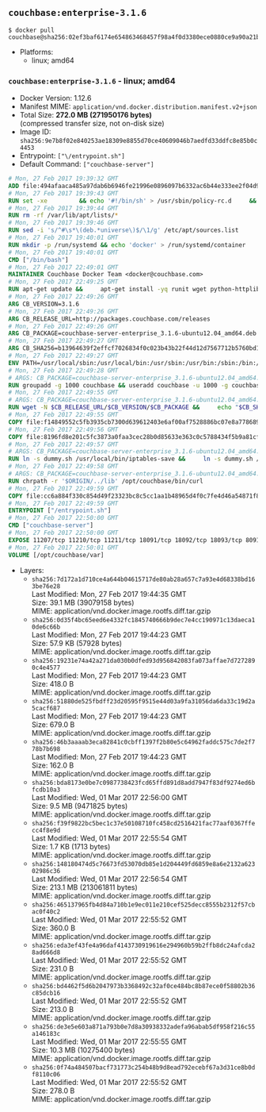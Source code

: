 ## `couchbase:enterprise-3.1.6`

```console
$ docker pull couchbase@sha256:02ef3baf6174e654863468457f98a4f0d3380ece0880ce9a90a21b4e549a6ea9
```

-	Platforms:
	-	linux; amd64

### `couchbase:enterprise-3.1.6` - linux; amd64

-	Docker Version: 1.12.6
-	Manifest MIME: `application/vnd.docker.distribution.manifest.v2+json`
-	Total Size: **272.0 MB (271950176 bytes)**  
	(compressed transfer size, not on-disk size)
-	Image ID: `sha256:9e7b8f02e840253ae18309e8855d70ce40609046b7aedfd33ddfc8e85b0c4453`
-	Entrypoint: `["\/entrypoint.sh"]`
-	Default Command: `["couchbase-server"]`

```dockerfile
# Mon, 27 Feb 2017 19:39:32 GMT
ADD file:494afaaca485a97dab6b6946fe21996e0896097b6332ac6b44e333ee2f04d920 in / 
# Mon, 27 Feb 2017 19:39:43 GMT
RUN set -xe 		&& echo '#!/bin/sh' > /usr/sbin/policy-rc.d 	&& echo 'exit 101' >> /usr/sbin/policy-rc.d 	&& chmod +x /usr/sbin/policy-rc.d 		&& dpkg-divert --local --rename --add /sbin/initctl 	&& cp -a /usr/sbin/policy-rc.d /sbin/initctl 	&& sed -i 's/^exit.*/exit 0/' /sbin/initctl 		&& echo 'force-unsafe-io' > /etc/dpkg/dpkg.cfg.d/docker-apt-speedup 		&& echo 'DPkg::Post-Invoke { "rm -f /var/cache/apt/archives/*.deb /var/cache/apt/archives/partial/*.deb /var/cache/apt/*.bin || true"; };' > /etc/apt/apt.conf.d/docker-clean 	&& echo 'APT::Update::Post-Invoke { "rm -f /var/cache/apt/archives/*.deb /var/cache/apt/archives/partial/*.deb /var/cache/apt/*.bin || true"; };' >> /etc/apt/apt.conf.d/docker-clean 	&& echo 'Dir::Cache::pkgcache ""; Dir::Cache::srcpkgcache "";' >> /etc/apt/apt.conf.d/docker-clean 		&& echo 'Acquire::Languages "none";' > /etc/apt/apt.conf.d/docker-no-languages 		&& echo 'Acquire::GzipIndexes "true"; Acquire::CompressionTypes::Order:: "gz";' > /etc/apt/apt.conf.d/docker-gzip-indexes 		&& echo 'Apt::AutoRemove::SuggestsImportant "false";' > /etc/apt/apt.conf.d/docker-autoremove-suggests
# Mon, 27 Feb 2017 19:39:44 GMT
RUN rm -rf /var/lib/apt/lists/*
# Mon, 27 Feb 2017 19:39:46 GMT
RUN sed -i 's/^#\s*\(deb.*universe\)$/\1/g' /etc/apt/sources.list
# Mon, 27 Feb 2017 19:40:01 GMT
RUN mkdir -p /run/systemd && echo 'docker' > /run/systemd/container
# Mon, 27 Feb 2017 19:40:01 GMT
CMD ["/bin/bash"]
# Mon, 27 Feb 2017 22:49:01 GMT
MAINTAINER Couchbase Docker Team <docker@couchbase.com>
# Mon, 27 Feb 2017 22:49:25 GMT
RUN apt-get update &&     apt-get install -yq runit wget python-httplib2 chrpath     lsof lshw sysstat net-tools numactl  &&     apt-get autoremove && apt-get clean &&     rm -rf /var/lib/apt/lists/* /tmp/* /var/tmp/*
# Mon, 27 Feb 2017 22:49:26 GMT
ARG CB_VERSION=3.1.6
# Mon, 27 Feb 2017 22:49:26 GMT
ARG CB_RELEASE_URL=http://packages.couchbase.com/releases
# Mon, 27 Feb 2017 22:49:26 GMT
ARG CB_PACKAGE=couchbase-server-enterprise_3.1.6-ubuntu12.04_amd64.deb
# Mon, 27 Feb 2017 22:49:27 GMT
ARG CB_SHA256=b13964639f2effcf7026834f0c023b43b22f44d12d7567712b5760bd1829ad6b
# Mon, 27 Feb 2017 22:49:27 GMT
ENV PATH=/usr/local/sbin:/usr/local/bin:/usr/sbin:/usr/bin:/sbin:/bin:/opt/couchbase/bin:/opt/couchbase/bin/tools:/opt/couchbase/bin/install
# Mon, 27 Feb 2017 22:49:28 GMT
# ARGS: CB_PACKAGE=couchbase-server-enterprise_3.1.6-ubuntu12.04_amd64.deb CB_RELEASE_URL=http://packages.couchbase.com/releases CB_SHA256=b13964639f2effcf7026834f0c023b43b22f44d12d7567712b5760bd1829ad6b CB_VERSION=3.1.6
RUN groupadd -g 1000 couchbase && useradd couchbase -u 1000 -g couchbase -M
# Mon, 27 Feb 2017 22:49:55 GMT
# ARGS: CB_PACKAGE=couchbase-server-enterprise_3.1.6-ubuntu12.04_amd64.deb CB_RELEASE_URL=http://packages.couchbase.com/releases CB_SHA256=b13964639f2effcf7026834f0c023b43b22f44d12d7567712b5760bd1829ad6b CB_VERSION=3.1.6
RUN wget -N $CB_RELEASE_URL/$CB_VERSION/$CB_PACKAGE &&     echo "$CB_SHA256  $CB_PACKAGE" | sha256sum -c - &&     dpkg -i ./$CB_PACKAGE && rm -f ./$CB_PACKAGE
# Mon, 27 Feb 2017 22:49:55 GMT
COPY file:f14849552c5fb3935cb7300d639612403e6af00af7528886bc07e8a778689a7e in /etc/service/couchbase-server/run 
# Mon, 27 Feb 2017 22:49:56 GMT
COPY file:8196fd8e201c5fc3873a0faa3cec28b0d85633e363c0c5788434f5b9a81cfa5b in /usr/local/bin/ 
# Mon, 27 Feb 2017 22:49:57 GMT
# ARGS: CB_PACKAGE=couchbase-server-enterprise_3.1.6-ubuntu12.04_amd64.deb CB_RELEASE_URL=http://packages.couchbase.com/releases CB_SHA256=b13964639f2effcf7026834f0c023b43b22f44d12d7567712b5760bd1829ad6b CB_VERSION=3.1.6
RUN ln -s dummy.sh /usr/local/bin/iptables-save &&     ln -s dummy.sh /usr/local/bin/lvdisplay &&     ln -s dummy.sh /usr/local/bin/vgdisplay &&     ln -s dummy.sh /usr/local/bin/pvdisplay
# Mon, 27 Feb 2017 22:49:58 GMT
# ARGS: CB_PACKAGE=couchbase-server-enterprise_3.1.6-ubuntu12.04_amd64.deb CB_RELEASE_URL=http://packages.couchbase.com/releases CB_SHA256=b13964639f2effcf7026834f0c023b43b22f44d12d7567712b5760bd1829ad6b CB_VERSION=3.1.6
RUN chrpath -r '$ORIGIN/../lib' /opt/couchbase/bin/curl
# Mon, 27 Feb 2017 22:49:59 GMT
COPY file:cc6a884f330c854d49f23323bc8c5cc1aa1b48965d4f0c7fe4d46a54871f866f in / 
# Mon, 27 Feb 2017 22:49:59 GMT
ENTRYPOINT ["/entrypoint.sh"]
# Mon, 27 Feb 2017 22:50:00 GMT
CMD ["couchbase-server"]
# Mon, 27 Feb 2017 22:50:00 GMT
EXPOSE 11207/tcp 11210/tcp 11211/tcp 18091/tcp 18092/tcp 18093/tcp 8091/tcp 8092/tcp 8093/tcp 8094/tcp
# Mon, 27 Feb 2017 22:50:01 GMT
VOLUME [/opt/couchbase/var]
```

-	Layers:
	-	`sha256:7d172a1d710ce4a644b04615717de80ab28a657c7a93e4d68338bd163be76e28`  
		Last Modified: Mon, 27 Feb 2017 19:44:35 GMT  
		Size: 39.1 MB (39079158 bytes)  
		MIME: application/vnd.docker.image.rootfs.diff.tar.gzip
	-	`sha256:0d35f4bc65eed6e4332fc1845740666b9dec7e4cc190971c13daeca10de6c66b`  
		Last Modified: Mon, 27 Feb 2017 19:44:23 GMT  
		Size: 57.9 KB (57928 bytes)  
		MIME: application/vnd.docker.image.rootfs.diff.tar.gzip
	-	`sha256:19231e74a42a271da030b0dfed93d956842083fa073affae7d7272890c4e4577`  
		Last Modified: Mon, 27 Feb 2017 19:44:23 GMT  
		Size: 418.0 B  
		MIME: application/vnd.docker.image.rootfs.diff.tar.gzip
	-	`sha256:51880de525fbdff23d20595f9515e44d03a9fa31056da6da33c19d2a5cacf687`  
		Last Modified: Mon, 27 Feb 2017 19:44:23 GMT  
		Size: 679.0 B  
		MIME: application/vnd.docker.image.rootfs.diff.tar.gzip
	-	`sha256:46b3aaaab3eca82841c0cbff1397f2b80e5c64962faddc575c7de2f778b7b698`  
		Last Modified: Mon, 27 Feb 2017 19:44:23 GMT  
		Size: 162.0 B  
		MIME: application/vnd.docker.image.rootfs.diff.tar.gzip
	-	`sha256:bda8173e0be7c0987738423fcd65ffd891d8add7947f83df9274ed6bfcdb10a3`  
		Last Modified: Wed, 01 Mar 2017 22:56:00 GMT  
		Size: 9.5 MB (9471825 bytes)  
		MIME: application/vnd.docker.image.rootfs.diff.tar.gzip
	-	`sha256:f39f9822bc5bec1c37e50108710fc458cd2516421fac77aaf0367ffecc4f8e9d`  
		Last Modified: Wed, 01 Mar 2017 22:55:54 GMT  
		Size: 1.7 KB (1713 bytes)  
		MIME: application/vnd.docker.image.rootfs.diff.tar.gzip
	-	`sha256:148180474d5c76673fd53070db85e1d204449fd6859e8a6e2132a62302986c36`  
		Last Modified: Wed, 01 Mar 2017 22:56:54 GMT  
		Size: 213.1 MB (213061811 bytes)  
		MIME: application/vnd.docker.image.rootfs.diff.tar.gzip
	-	`sha256:465137965fb4d84a710b1e9ec011e210cef525decc8555b2312f57cbac0f40c2`  
		Last Modified: Wed, 01 Mar 2017 22:55:52 GMT  
		Size: 360.0 B  
		MIME: application/vnd.docker.image.rootfs.diff.tar.gzip
	-	`sha256:eda3ef43fe4a96daf4143730919616e294960b59b2ffb8dc24afcda28ad666d8`  
		Last Modified: Wed, 01 Mar 2017 22:55:52 GMT  
		Size: 231.0 B  
		MIME: application/vnd.docker.image.rootfs.diff.tar.gzip
	-	`sha256:bd4462f5d6b2047973b3368492c32af0ce484bc8b87ece0f58802b36c85dcb16`  
		Last Modified: Wed, 01 Mar 2017 22:55:52 GMT  
		Size: 213.0 B  
		MIME: application/vnd.docker.image.rootfs.diff.tar.gzip
	-	`sha256:de3e5e603a871a793b0e7d8a30938332adefa96abab5df958f216c55a146183c`  
		Last Modified: Wed, 01 Mar 2017 22:55:55 GMT  
		Size: 10.3 MB (10275400 bytes)  
		MIME: application/vnd.docker.image.rootfs.diff.tar.gzip
	-	`sha256:0f74a484507bacf731773c254b48b9d8ead792ecebf67a3d31ce8b0df8110c06`  
		Last Modified: Wed, 01 Mar 2017 22:55:52 GMT  
		Size: 278.0 B  
		MIME: application/vnd.docker.image.rootfs.diff.tar.gzip
